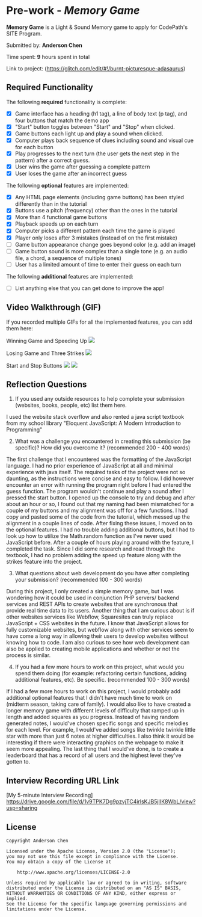 # Pre-work - *Memory Game*

**Memory Game** is a Light & Sound Memory game to apply for CodePath's SITE Program. 

Submitted by: **Anderson Chen**

Time spent: **9** hours spent in total

Link to project: (https://glitch.com/edit/#!/burnt-picturesque-adasaurus)

## Required Functionality

The following **required** functionality is complete:

* [x] Game interface has a heading (h1 tag), a line of body text (p tag), and four buttons that match the demo app
* [x] "Start" button toggles between "Start" and "Stop" when clicked. 
* [x] Game buttons each light up and play a sound when clicked. 
* [x] Computer plays back sequence of clues including sound and visual cue for each button
* [x] Play progresses to the next turn (the user gets the next step in the pattern) after a correct guess. 
* [x] User wins the game after guessing a complete pattern
* [x] User loses the game after an incorrect guess

The following **optional** features are implemented:

* [x] Any HTML page elements (including game buttons) has been styled differently than in the tutorial
* [x] Buttons use a pitch (frequency) other than the ones in the tutorial
* [x] More than 4 functional game buttons
* [x] Playback speeds up on each turn
* [x] Computer picks a different pattern each time the game is played
* [x] Player only loses after 3 mistakes (instead of on the first mistake)
* [ ] Game button appearance change goes beyond color (e.g. add an image)
* [ ] Game button sound is more complex than a single tone (e.g. an audio file, a chord, a sequence of multiple tones)
* [ ] User has a limited amount of time to enter their guess on each turn

The following **additional** features are implemented:

- [ ] List anything else that you can get done to improve the app!

## Video Walkthrough (GIF)

If you recorded multiple GIFs for all the implemented features, you can add them here:

Winning Game and Speeding Up
![](http://g.recordit.co/I0jG91hIU6.gif)

Losing Game and Three Strikes
![](http://g.recordit.co/yCdSiFKyNh.gif)

Start and Stop Buttons
![](http://g.recordit.co/fUl6B5NFci.gif)
![](gif4-link-here)

## Reflection Questions
1. If you used any outside resources to help complete your submission (websites, books, people, etc) list them here. 


I used the website stack overflow and also rented a java script textbook from my school library "Eloquent JavaScript: A Modern Introduction to Programming"

2. What was a challenge you encountered in creating this submission (be specific)? How did you overcome it? (recommended 200 - 400 words) 



The first challenge that I encountered was the formatting of the JavaScript language. I had no prior experience of JavaScript at all and minimal experience with java itself. The required tasks of the project were not so daunting, as the instructions were concise and easy to follow. I did however encounter an error with running the program right before I had entered the guess function. The program wouldn't continue and play a sound after I pressed the start button. I opened up the console to try and debug and after about an hour or so, I found out that my naming had been mismatched for a couple of my buttons and my alignment was off for a few functions. I had copy and pasted some of the code from the tutorial, which messed up the alignment in a couple lines of code. After fixing these issues, I moved on to the optional features. I had no trouble adding additional buttons, but I had to look up how to utilize the Math.random function as I've never used JavaScript before. After a couple of hours playing around with the feature, I completed the task. Since I did some research and read through the textbook, I had no problem adding the speed up feature along with the strikes feature into the project.

3. What questions about web development do you have after completing your submission? (recommended 100 - 300 words) 


During this project, I only created a simple memory game, but I was wondering how it could be used in conjunction PHP servers/ backend services and REST APIs to create websites that are synchronous that provide real time data to its users. Another thing that I am curious about is if other websites services like Webflow, Squaresites can truly replace JavaScript + CSS websites in the future. I know that JavaScript allows for fully customizable websites, but webflow along with other services seem to have come a long way in allowing their users to develop websites without knowing how to code. I am also curious to see how web development can also be applied to creating mobile applications and whether or not the process is similar. 

4. If you had a few more hours to work on this project, what would you spend them doing (for example: refactoring certain functions, adding additional features, etc). Be specific. (recommended 100 - 300 words) 



If I had a few more hours to work on this project, I would probably add additional optional features that I didn't have much time to work on (midterm season, taking care of family). I would also like to have created a longer memory game with different levels of difficulty that ramped up in length and added squares as you progress. Instead of having random generated notes, I would've chosen specific songs and specific melodies for each level. For example, I would've added songs like twinkle twinkle little star with more than just 6 notes at higher difficulties. I also think it would be interesting if there were interacting graphics on the webpage to make it seem more appealing. The last thing that I would've done, is to create a leaderboard that has a record of all users and the highest level they've gotten to. 



## Interview Recording URL Link

[My 5-minute Interview Recording] https://drive.google.com/file/d/1v9TPK7Dg9pzvjTC4irlsKJB5jIIK8WbL/view?usp=sharing


## License

    Copyright Anderson Chen

    Licensed under the Apache License, Version 2.0 (the "License");
    you may not use this file except in compliance with the License.
    You may obtain a copy of the License at

        http://www.apache.org/licenses/LICENSE-2.0

    Unless required by applicable law or agreed to in writing, software
    distributed under the License is distributed on an "AS IS" BASIS,
    WITHOUT WARRANTIES OR CONDITIONS OF ANY KIND, either express or implied.
    See the License for the specific language governing permissions and
    limitations under the License.
